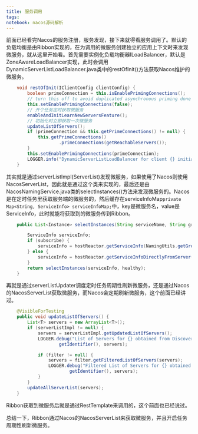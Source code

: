 ```yaml
---
title: 服务调用
tags:
notebook: nacos源码解析
---
```

前面已经看完Nacos的服务注册，服务发现，接下来就得看服务调用了。默认的负载均衡是由Ribbon实现的，在为调用的微服务创建独立的应用上下文时来发现微服务，就从这里开始看。首先需要实例化负载均衡器ILoadBalancer，默认是ZoneAwareLoadBalancer实现，此时会调用DynamicServerListLoadBalancer.java类中的restOfInit()方法获取Nacos维护的微服务。
```java
    void restOfInit(IClientConfig clientConfig) {
        boolean primeConnection = this.isEnablePrimingConnections();
        // turn this off to avoid duplicated asynchronous priming done in BaseLoadBalancer.setServerList()
        this.setEnablePrimingConnections(false);
        // 开个任务定时获取微服务
        enableAndInitLearnNewServersFeature();
        // 初始化时立即获取一次微服务
        updateListOfServers();
        if (primeConnection && this.getPrimeConnections() != null) {
            this.getPrimeConnections()
                    .primeConnections(getReachableServers());
        }
        this.setEnablePrimingConnections(primeConnection);
        LOGGER.info("DynamicServerListLoadBalancer for client {} initialized: {}", clientConfig.getClientName(), this.toString());
    }
```
其实就是通过serverListImpl(ServerList)发现微服务，如果使用了Nacos则使用NacosServerList，因此就是通过这个类来实现的，最后还是由NacosNamingService.java类的selectInstances()方法来发现微服务的。Nacos是在定时任务里获取服务端的微服务的，然后缓存在serviceInfoMap`private Map<String, ServiceInfo> serviceInfoMap;`中，key是微服务名，value是ServiceInfo，此时就能将获取到的微服务传到Ribbon。
```java
    public List<Instance> selectInstances(String serviceName, String groupName, List<String> clusters, boolean healthy, boolean subscribe) throws NacosException {

        ServiceInfo serviceInfo;
        if (subscribe) {
            serviceInfo = hostReactor.getServiceInfo(NamingUtils.getGroupedName(serviceName, groupName), StringUtils.join(clusters, ","));
        } else {
            serviceInfo = hostReactor.getServiceInfoDirectlyFromServer(NamingUtils.getGroupedName(serviceName, groupName), StringUtils.join(clusters, ","));
        }
        return selectInstances(serviceInfo, healthy);
    }
```
再就是通过serverListUpdater调度定时任务周期性刷新微服务，还是通过Nacos的NacosServerList获取微服务，而Nacos会定期刷新微服务，这个前面已经讲过。
```java
    @VisibleForTesting
    public void updateListOfServers() {
        List<T> servers = new ArrayList<T>();
        if (serverListImpl != null) {
            servers = serverListImpl.getUpdatedListOfServers();
            LOGGER.debug("List of Servers for {} obtained from Discovery client: {}",
                    getIdentifier(), servers);

            if (filter != null) {
                servers = filter.getFilteredListOfServers(servers);
                LOGGER.debug("Filtered List of Servers for {} obtained from Discovery client: {}",
                        getIdentifier(), servers);
            }
        }
        updateAllServerList(servers);
    }
```
Ribbon获取到微服务后就是通过RestTemplate来调用的，这个前面也已经说过。

总结一下，Ribbon通过Nacos的NacosServerList来获取微服务，并且开启任务周期性刷新微服务。